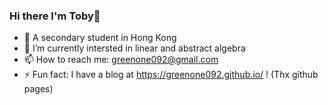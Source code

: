 ### Hi there I'm Toby👋

- 🏫 A secondary student in Hong Kong
- 🌱 I’m currently intersted in linear and abstract algebra
- 📫 How to reach me: greenone092@gmail.com 
- ⚡ Fun fact: I have a blog at https://greenone092.github.io/ ! (Thx github pages)
